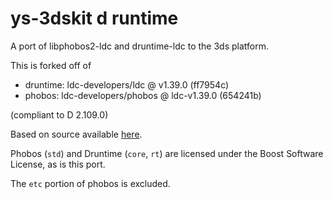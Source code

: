 # ys-3dskit d runtime

A port of libphobos2-ldc and druntime-ldc to the 3ds platform.

This is forked off of
 - druntime: ldc-developers/ldc @ v1.39.0 (ff7954c)
 - phobos: ldc-developers/phobos @ ldc-v1.39.0 (654241b)

(compliant to D 2.109.0)

Based on source available [here](https://github.com/ldc-developers/ldc/tree/master/runtime).

Phobos (`std`) and Druntime (`core`, `rt`) are licensed under the Boost Software License, as is this port.

The `etc` portion of phobos is excluded.

